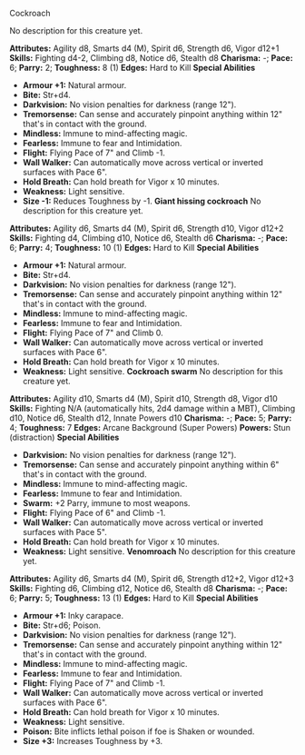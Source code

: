 Cockroach

No description for this creature yet.

**Attributes:** Agility d8, Smarts d4 (M), Spirit d6, Strength d6, Vigor
d12+1
**Skills:** Fighting d4-2, Climbing d8, Notice d6, Stealth d8
**Charisma:** -; **Pace:** 6; **Parry:** 2; **Toughness:** 8 (1)
**Edges:** Hard to Kill
**Special Abilities**
- **Armour +1:** Natural armour.
- **Bite:** Str+d4.
- **Darkvision:** No vision penalties for darkness (range 12").
- **Tremorsense:** Can sense and accurately pinpoint anything within
12" that's in contact with the ground.
- **Mindless:** Immune to mind-affecting magic.
- **Fearless:** Immune to fear and Intimidation.
- **Flight:** Flying Pace of 7" and Climb -1.
- **Wall Walker:** Can automatically move across vertical or inverted
surfaces with Pace 6".
- **Hold Breath:** Can hold breath for Vigor x 10 minutes.
- **Weakness:** Light sensitive.
- **Size -1:** Reduces Toughness by -1.
**Giant hissing cockroach**
No description for this creature yet.

**Attributes:** Agility d6, Smarts d4 (M), Spirit d6, Strength d10,
Vigor d12+2
**Skills:** Fighting d4, Climbing d10, Notice d6, Stealth d6
**Charisma:** -; **Pace:** 6; **Parry:** 4; **Toughness:** 10 (1)
**Edges:** Hard to Kill
**Special Abilities**
- **Armour +1:** Natural armour.
- **Bite:** Str+d4.
- **Darkvision:** No vision penalties for darkness (range 12").
- **Tremorsense:** Can sense and accurately pinpoint anything within
12" that's in contact with the ground.
- **Mindless:** Immune to mind-affecting magic.
- **Fearless:** Immune to fear and Intimidation.
- **Flight:** Flying Pace of 7" and Climb 0.
- **Wall Walker:** Can automatically move across vertical or inverted
surfaces with Pace 6".
- **Hold Breath:** Can hold breath for Vigor x 10 minutes.
- **Weakness:** Light sensitive.
**Cockroach swarm**
No description for this creature yet.

**Attributes:** Agility d10, Smarts d4 (M), Spirit d10, Strength d8,
Vigor d10
**Skills:** Fighting N/A (automatically hits, 2d4 damage within a MBT),
Climbing d10, Notice d6, Stealth d12, Innate Powers d10
**Charisma:** -; **Pace:** 5; **Parry:** 4; **Toughness:** 7
**Edges:** Arcane Background (Super Powers)
**Powers:** Stun (distraction)
**Special Abilities**
- **Darkvision:** No vision penalties for darkness (range 12").
- **Tremorsense:** Can sense and accurately pinpoint anything within 6"
that's in contact with the ground.
- **Mindless:** Immune to mind-affecting magic.
- **Fearless:** Immune to fear and Intimidation.
- **Swarm:** +2 Parry, immune to most weapons.
- **Flight:** Flying Pace of 6" and Climb -1.
- **Wall Walker:** Can automatically move across vertical or inverted
surfaces with Pace 5".
- **Hold Breath:** Can hold breath for Vigor x 10 minutes.
- **Weakness:** Light sensitive.
**Venomroach**
No description for this creature yet.

**Attributes:** Agility d6, Smarts d4 (M), Spirit d6, Strength d12+2,
Vigor d12+3
**Skills:** Fighting d6, Climbing d12, Notice d6, Stealth d8
**Charisma:** -; **Pace:** 6; **Parry:** 5; **Toughness:** 13 (1)
**Edges:** Hard to Kill
**Special Abilities**
- **Armour +1:** Inky carapace.
- **Bite:** Str+d6; Poison.
- **Darkvision:** No vision penalties for darkness (range 12").
- **Tremorsense:** Can sense and accurately pinpoint anything within
12" that's in contact with the ground.
- **Mindless:** Immune to mind-affecting magic.
- **Fearless:** Immune to fear and Intimidation.
- **Flight:** Flying Pace of 7" and Climb -1.
- **Wall Walker:** Can automatically move across vertical or inverted
surfaces with Pace 6".
- **Hold Breath:** Can hold breath for Vigor x 10 minutes.
- **Weakness:** Light sensitive.
- **Poison:** Bite inflicts lethal poison if foe is Shaken or wounded.
- **Size +3:** Increases Toughness by +3.

